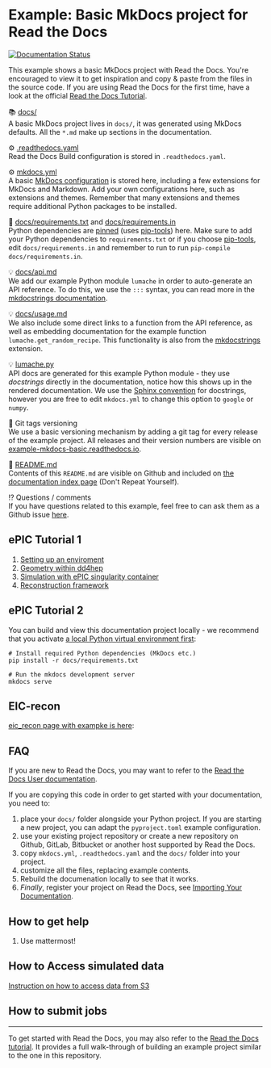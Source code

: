 Example: Basic MkDocs project for Read the Docs
===============================================

[![Documentation Status](https://readthedocs.org/projects/example-mkdocs-basic/badge/?version=latest)](https://example-mkdocs-basic.readthedocs.io/en/latest/?badge=latest)

This example shows a basic MkDocs project with Read the Docs. You're encouraged to view it to get inspiration and copy & paste from the files in the source code. If you are using Read the Docs for the first time, have a look at the official [Read the Docs Tutorial](https://docs.readthedocs.io/en/stable/tutorial/index.html).

📚 [docs/](https://github.com/readthedocs-examples/example-mkdocs-basic/blob/main/docs/)<br>
A basic MkDocs project lives in `docs/`, it was generated using MkDocs defaults. All the `*.md` make up sections in the documentation.

⚙️ [.readthedocs.yaml](https://github.com/readthedocs-examples/example-mkdocs-basic/blob/main/.readthedocs.yaml)<br>
Read the Docs Build configuration is stored in `.readthedocs.yaml`.

⚙️ [mkdocs.yml](https://github.com/readthedocs-examples/example-mkdocs-basic/blob/main/mkdocs.yml)<br>
A basic [MkDocs configuration](https://www.mkdocs.org/user-guide/configuration/) is stored here, including a few extensions for MkDocs and Markdown. Add your own configurations here, such as extensions and themes. Remember that many extensions and themes require additional Python packages to be installed.

📍 [docs/requirements.txt](https://github.com/readthedocs-examples/example-mkdocs-basic/blob/main/docs/requirements.txt) and [docs/requirements.in](https://github.com/readthedocs-examples/example-mkdocs-basic/blob/main/docs/requirements.in)<br>
Python dependencies are [pinned](https://docs.readthedocs.io/en/latest/guides/reproducible-builds.html) (uses [pip-tools](https://pip-tools.readthedocs.io/en/latest/)) here. Make sure to add your Python dependencies to `requirements.txt` or if you choose [pip-tools](https://pip-tools.readthedocs.io/en/latest/), edit `docs/requirements.in` and remember to run to run `pip-compile docs/requirements.in`.

💡 [docs/api.md](https://github.com/readthedocs-examples/example-mkdocs-basic/blob/main/docs/api.md)<br>
We add our example Python module `lumache` in order to auto-generate an API reference. To do this, we use the `:::` syntax, you can read more in the [mkdocstrings documentation](https://mkdocstrings.github.io/).

💡 [docs/usage.md](https://github.com/readthedocs-examples/example-mkdocs-basic/blob/main/docs/usage.md)<br>
We also include some direct links to a function from the API reference, as well as embedding documentation for the example function `lumache.get_random_recipe`. This functionality is also from the [mkdocstrings](https://mkdocstrings.github.io/python/) extension.

💡 [lumache.py](https://github.com/readthedocs-examples/example-mkdocs-basic/blob/main/lumache.py)<br>
API docs are generated for this example Python module - they use *docstrings* directly in the documentation, notice how this shows up in the rendered documentation. We use the [Sphinx convention](https://pythonhosted.org/an_example_pypi_project/sphinx.html#function-definitions) for docstrings, however you are free to edit `mkdocs.yml` to change this option to `google` or `numpy`.

🔢 Git tags versioning<br>
We use a basic versioning mechanism by adding a git tag for every release of the example project. All releases and their version numbers are visible on
[example-mkdocs-basic.readthedocs.io](https://example-mkdocs-basic.readthedocs.io/en/latest/).

📜 [README.md](https://github.com/readthedocs-examples/example-mkdocs-basic/blob/main/README.md)<br>
Contents of this `README.md` are visible on Github and included on [the documentation index page](https://example-mkdocs-basic.readthedocs.io/en/latest/) (Don\'t Repeat Yourself).

⁉️ Questions / comments<br>
If you have questions related to this example, feel free to can ask them as a Github issue [here](https://github.com/readthedocs-examples/example-mkdocs-basic/issues).


ePIC Tutorial 1
---------------------
1. [Setting up an enviroment](https://eic.github.io/tutorial-setting-up-environment/)
1. [Geometry within dd4hep](https://eic.github.io/tutorial-geometry-development-using-dd4hep/ )
1. [Simulation with ePIC singularity container](https://eic.github.io/tutorial-simulations-using-ddsim-and-geant4/)
1. [Reconstruction framework](https://eic.github.io/tutorial-jana2/)






ePIC Tutorial 2
---------------------



You can build and view this documentation project locally - we recommend that you activate [a local Python virtual environment first](https://packaging.python.org/en/latest/guides/installing-using-pip-and-virtual-environments/#creating-a-virtual-environment):

```console
# Install required Python dependencies (MkDocs etc.)
pip install -r docs/requirements.txt

# Run the mkdocs development server
mkdocs serve
```
EIC-recon
-------------------------------------
[eic\_recon page with exampke is here](https://eic.github.io/EICrecon/#/):


FAQ
-------------------------------------

If you are new to Read the Docs, you may want to refer to the [Read the Docs User documentation](https://docs.readthedocs.io/).

If you are copying this code in order to get started with your documentation, you need to:

1. place your `docs/` folder alongside your Python project. If you are starting a new project, you can adapt the `pyproject.toml` example configuration.
1. use your existing project repository or create a new repository on Github, GitLab, Bitbucket or another host supported by Read the Docs.
1. copy `mkdocs.yml`, `.readthedocs.yaml` and the `docs/` folder into your project.
1. customize all the files, replacing example contents.
1. Rebuild the documenation locally to see that it works.
1. *Finally*, register your project on Read the Docs, see [Importing Your Documentation](https://docs.readthedocs.io/en/stable/intro/import-guide.html).


How to get help
-------------------------------------
1. Use mattermost!



How to Access simulated data
---------------------

[Instruction on how to access data from S3](https://doc.athena-eic.org/en/latest/howto/s3_file_storage.html)






How to submit jobs
---------------------



----------------------

To get started with Read the Docs, you may also refer to the [Read the Docs tutorial](https://docs.readthedocs.io/en/stable/tutorial/). It provides a full walk-through of building an example project similar to the one in this repository.




